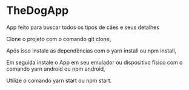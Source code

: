 # TheDogApp
App feito para buscar todos os tipos de cães e seus detalhes

Clone o projeto com o comando git clone,

Após isso  instale as dependências com o yarn install ou npm install,

Em seguida instale o App em seu emulador ou dispositivo físico com o comando yarn android ou npm android,

Utilize o comando yarn start ou npm start.

